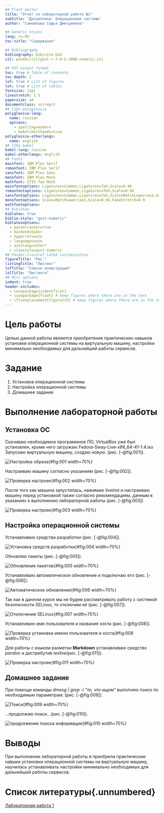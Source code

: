 ```yaml
---
## Front matter
title: "Отчёт по лабораторной работе №1"
subtitle: "Дисциплина: Операционные системы"
author: "Самойлова Софья Дмитриевна"

## Generic otions
lang: ru-RU
toc-title: "Содержание"

## Bibliography
bibliography: bib/cite.bib
csl: pandoc/csl/gost-r-7-0-5-2008-numeric.csl

## Pdf output format
toc: true # Table of contents
toc-depth: 2
lof: true # List of figures
lot: true # List of tables
fontsize: 12pt
linestretch: 1.5
papersize: a4
documentclass: scrreprt
## I18n polyglossia
polyglossia-lang:
  name: russian
  options:
	- spelling=modern
	- babelshorthands=true
polyglossia-otherlangs:
  name: english
## I18n babel
babel-lang: russian
babel-otherlangs: english
## Fonts
mainfont: IBM Plex Serif
romanfont: IBM Plex Serif
sansfont: IBM Plex Sans
monofont: IBM Plex Mono
mathfont: STIX Two Math
mainfontoptions: Ligatures=Common,Ligatures=TeX,Scale=0.94
romanfontoptions: Ligatures=Common,Ligatures=TeX,Scale=0.94
sansfontoptions: Ligatures=Common,Ligatures=TeX,Scale=MatchLowercase,Scale=0.94
monofontoptions: Scale=MatchLowercase,Scale=0.94,FakeStretch=0.9
mathfontoptions:
## Biblatex
biblatex: true
biblio-style: "gost-numeric"
biblatexoptions:
  - parentracker=true
  - backend=biber
  - hyperref=auto
  - language=auto
  - autolang=other*
  - citestyle=gost-numeric
## Pandoc-crossref LaTeX customization
figureTitle: "Рис."
listingTitle: "Листинг"
lofTitle: "Список иллюстраций"
lolTitle: "Листинги"
## Misc options
indent: true
header-includes:
  - \usepackage{indentfirst}
  - \usepackage{float} # keep figures where there are in the text
  - \floatplacement{figure}{H} # keep figures where there are in the text
---
```


# Цель работы

Целью данной работы является приобретение практических навыков установки операционной системы на виртуальную машину, настройки минимально необходимых для дальнейшей работы сервисов.

# Задание

1. Установка операционной системы
2. Настройка операционной системы
3. Домашнее задание

# Выполнение лабораторной работы
## Установка ОС

Скачиваю необходимое программное ПО, VirtualBox уже был установлен, кроме него загружаю Fedora-Sway-Live-x86_64-41-1.4.iso Запускаю виртуальную машину, создаю новую. (рис. [-@fig:001]).

![Настройка образа](image/1.jpg){#fig:001 width=70%}

Настраиваю машину согласно указаниям (рис. [-@fig:002]).

![Проверка настроек](image/2.jpg){#fig:002 width=70%}

После того как машина запустилась, нажимаю *liveinst* и настраиваю машину перед установкой также согласно рекомендациям, данным в указаниях к выполнению лабораторной работы (рис. [-@fig:003])

![Проверка настроек](image/3.jpg){#fig:003 width=70%}

## Настройка операционной системы

Устанавливаю средства разработки (рис. [-@fig:004]).

![Установка средств разработки](image/4.jpg){#fig:004 width=70%}

Обновляю пакеты (рис. [-@fig:005]).

![Обновление пакетов](image/5.jpg){#fig:005 width=70%}

Устанавливаю автоматическое обновление и подключаю его (рис. [-@fig:006]).

![Автоматическое обновление](image/6.jpg){#fig:006 width=70%}

Так как в данном курсе мы не будем рассматривать работу с системой безопасности SELinux, то отключим её (рис. [-@fig:007]).

![Отключение SELinux](image/7.jpg){#fig:007 width=70%}

Устанавливаю имя пользователя и название хоста (рис. [-@fig:008]).

![Проверка установки имени пользователя и хоста](image/8.jpg){#fig:008 width=70%}

Для работы с языком разметки **Markdown** устанавливаю средство *pandoc* и дистрибутив *texlive*(рис. [-@fig:011]).

![Проверка настроек](image/11t.jpg){#fig:011 width=70%} 

## Домашнее задание 

При помощи команды *dmesg | grep -i "то, что ищем"* выполняю поиск по необходимым параметрам: (рис. [-@fig:009]).

![Поиск](image/9.jpg){#fig:009 width=70%}

...продолжаю поиск...(рис. [-@fig:010]).

![продолжение поиска информации](image/10.jpg){#fig:010 width=70%}

# Выводы

При выполнении лабораторной работы я приобрела практические навыки установки операционной системы на виртуальную машину, научилась устанавливать настройки минимально необходимых для дальнейшей работы сервисов.

# Список литературы{.unnumbered}

[Лабораторная работа 1](https://esystem.rudn.ru/mod/page/view.php?id=1224368#orgf88e4c8)
